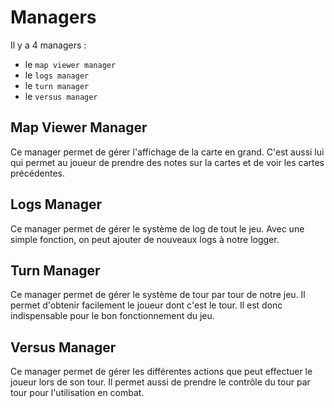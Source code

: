 # Managers

Il y a 4 managers :

- le `map viewer manager`
- le `logs manager`
- le `turn manager`
- le `versus manager`

## Map Viewer Manager

Ce manager permet de gérer l'affichage de la carte en grand. C'est aussi lui qui permet au joueur de prendre des notes sur la cartes et de voir les cartes précédentes.

## Logs Manager

Ce manager permet de gérer le système de log de tout le jeu. Avec une simple fonction, on peut ajouter de nouveaux logs à notre logger.

## Turn Manager

Ce manager permet de gérer le système de tour par tour de notre jeu. Il permet d'obtenir facilement le joueur dont c'est le tour. Il est donc indispensable pour le bon fonctionnement du jeu.

## Versus Manager

Ce manager permet de gérer les différentes actions que peut effectuer le joueur lors de son tour. Il permet aussi de prendre le contrôle du tour par tour pour l'utilisation en combat.
